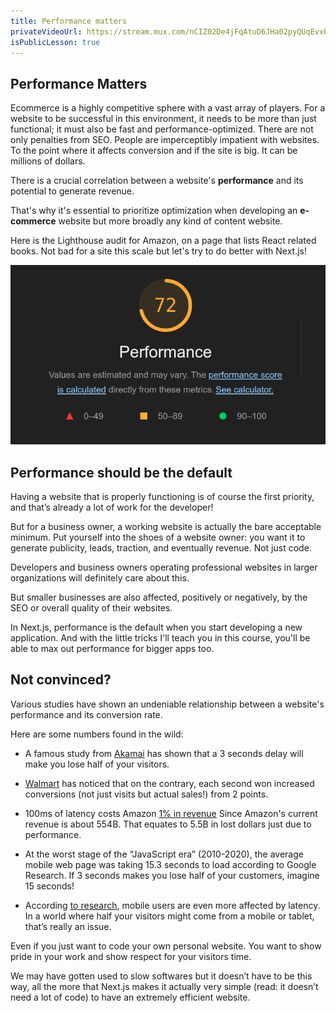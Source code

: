 ```yaml
---
title: Performance matters
privateVideoUrl: https://stream.mux.com/nCIZ02De4jFqAtuD6JHa02pyQUqEvxPxl4Nd2BGgIMkCg.m3u8
isPublicLesson: true
---
```


## Performance Matters

Ecommerce is a highly competitive sphere with a vast array of players. For a website to be successful in this environment, it needs to be more than just functional; it must also be fast and performance-optimized. There are not only penalties from SEO. People are imperceptibly impatient with websites. To the point where it affects conversion and if the site is big. It can be millions of dollars. 

There is a crucial correlation between a website's **performance** and its potential to generate revenue.

That's why it's essential to prioritize optimization when developing an **e-commerce** website but more broadly any kind of content website.

Here is the Lighthouse audit for Amazon, on a page that lists React related books. Not bad for a site this scale but let's try to do better with Next.js!

![Lighthouse audit of Amazon](./public/amazon_perf.png)

## Performance should be the default

Having a website that is properly functioning is of course the first priority, and that’s already a lot of work for the developer!

But for a business owner, a working website is actually the bare acceptable minimum. Put yourself into the shoes of a website owner: you want it to generate publicity, leads, traction, and eventually revenue. Not just code.

Developers and business owners operating professional websites in larger organizations will definitely care about this. 

But smaller businesses are also affected, positively or negatively, by the SEO or overall quality of their websites.

In Next.js, performance is the default when you start developing a new application. And with the little tricks I'll teach you in this course, you'll be able to max out performance for bigger apps too.

## Not convinced?

Various studies have shown an undeniable relationship between a website's performance and its conversion rate.

Here are some numbers found in the wild:

- A famous study from [Akamai](https://www.akamai.com/site/en/documents/white-paper/how-web-and-mobile-performance-optimize-conversion-and-user-experience-white-paper.pdf) has shown that a 3 seconds delay will make you lose half of your visitors.

- [Walmart](https://www.cloudflare.com/learning/performance/more/website-performance-conversion-rates/) has noticed that on the contrary, each second won increased conversions (not just visits but actual sales!) from 2 points.

- 100ms of latency costs Amazon [1% in revenue](https://www.gigaspaces.com/blog/amazon-found-every-100ms-of-latency-cost-them-1-in-sales) Since Amazon's current revenue is about 554B. That equates to 5.5B in lost dollars just due to performance. 

- At the worst stage of the “JavaScript era” (2010-2020), the average mobile web page was taking 15.3 seconds to load according to Google Research.  If 3 seconds makes you lose half of your customers, imagine 15 seconds!

- According [to research](https://www.researchgate.net/profile/Jan-Vom-Brocke/publication/350600983_On_Latency_of_E-Commerce_Platforms/links/6140f08d578238365b0b0cec/On-Latency-of-E-Commerce-Platforms.pdf), mobile users are even more affected by latency. In a world where half your visitors might come from a mobile or tablet, that’s really an issue.

Even if you just want to code your own personal website. You want to show pride in your work and show respect for your visitors time.  

We may have gotten used to slow softwares but it doesn’t have to be this way, all the more that Next.js makes it actually very simple (read: it doesn’t need a lot of code) to have an extremely efficient website.
